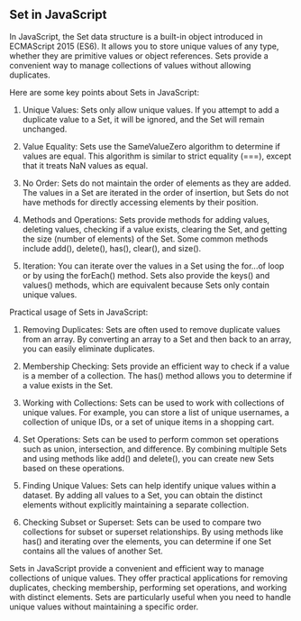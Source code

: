 ## Set in JavaScript

In JavaScript, the Set data structure is a built-in object introduced in ECMAScript 2015 (ES6). It allows you to store unique values of any type, whether they are primitive values or object references. Sets provide a convenient way to manage collections of values without allowing duplicates.

Here are some key points about Sets in JavaScript:

1. Unique Values: Sets only allow unique values. If you attempt to add a duplicate value to a Set, it will be ignored, and the Set will remain unchanged.

2. Value Equality: Sets use the SameValueZero algorithm to determine if values are equal. This algorithm is similar to strict equality (===), except that it treats NaN values as equal.

3. No Order: Sets do not maintain the order of elements as they are added. The values in a Set are iterated in the order of insertion, but Sets do not have methods for directly accessing elements by their position.

4. Methods and Operations: Sets provide methods for adding values, deleting values, checking if a value exists, clearing the Set, and getting the size (number of elements) of the Set. Some common methods include add(), delete(), has(), clear(), and size().

5. Iteration: You can iterate over the values in a Set using the for...of loop or by using the forEach() method. Sets also provide the keys() and values() methods, which are equivalent because Sets only contain unique values.

Practical usage of Sets in JavaScript:

1. Removing Duplicates: Sets are often used to remove duplicate values from an array. By converting an array to a Set and then back to an array, you can easily eliminate duplicates.

2. Membership Checking: Sets provide an efficient way to check if a value is a member of a collection. The has() method allows you to determine if a value exists in the Set.

3. Working with Collections: Sets can be used to work with collections of unique values. For example, you can store a list of unique usernames, a collection of unique IDs, or a set of unique items in a shopping cart.

4. Set Operations: Sets can be used to perform common set operations such as union, intersection, and difference. By combining multiple Sets and using methods like add() and delete(), you can create new Sets based on these operations.

5. Finding Unique Values: Sets can help identify unique values within a dataset. By adding all values to a Set, you can obtain the distinct elements without explicitly maintaining a separate collection.

6. Checking Subset or Superset: Sets can be used to compare two collections for subset or superset relationships. By using methods like has() and iterating over the elements, you can determine if one Set contains all the values of another Set.

Sets in JavaScript provide a convenient and efficient way to manage collections of unique values. They offer practical applications for removing duplicates, checking membership, performing set operations, and working with distinct elements. Sets are particularly useful when you need to handle unique values without maintaining a specific order.
